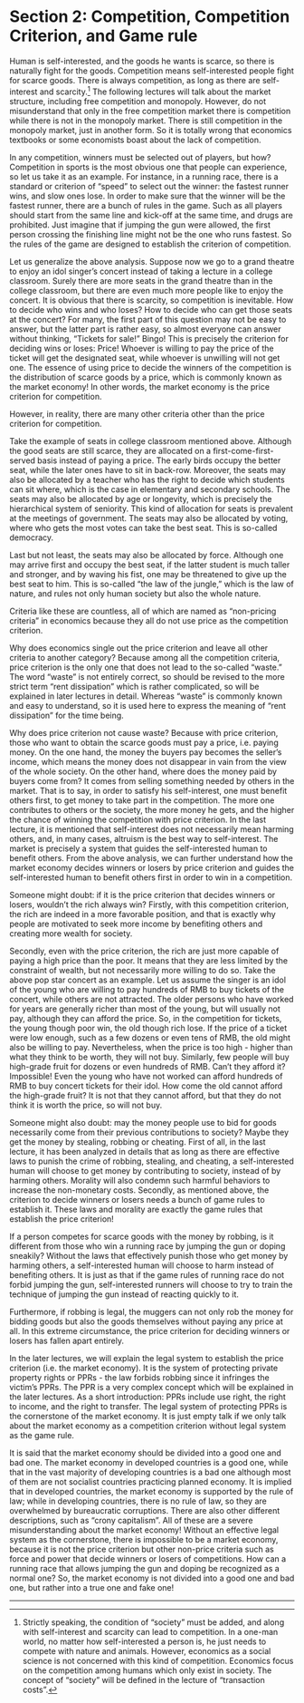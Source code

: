 # Section 2: Competition, Competition Criterion, and Game rule

Human is self-interested, and the goods he wants is scarce, so there is naturally fight for the goods. Competition means self-interested people fight for scarce goods. There is always competition, as long as there are self-interest and scarcity.[^1] The following lectures will talk about the market structure, including free competition and monopoly. However, do not misunderstand that only in the free competition market there is competition while there is not in the monopoly market. There is still competition in the monopoly market, just in another form. So it is totally wrong that economics textbooks or some economists boast about the lack of competition.

In any competition, winners must be selected out of players, but how? Competition in sports is the most obvious one that people can experience, so let us take it as an example. For instance, in a running race, there is a standard or criterion of “speed” to select out the winner: the fastest runner wins, and slow ones lose. In order to make sure that the winner will be the fastest runner, there are a bunch of rules in the game. Such as all players should start from the same line and kick-off at the same time, and drugs are prohibited. Just imagine that if jumping the gun were allowed, the first person crossing the finishing line might not be the one who runs fastest. So the rules of the game are designed to establish the criterion of competition.

Let us generalize the above analysis. Suppose now we go to a grand theatre to enjoy an idol singer’s concert instead of taking a lecture in a college classroom. Surely there are more seats in the grand theatre than in the college classroom, but there are even much more people like to enjoy the concert. It is obvious that there is scarcity, so competition is inevitable. How to decide who wins and who loses? How to decide who can get those seats at the concert? For many, the first part of this question may not be easy to answer, but the latter part is rather easy, so almost everyone can answer without thinking, “Tickets for sale!” Bingo! This is precisely the criterion for deciding wins or loses: Price! Whoever is willing to pay the price of the ticket will get the designated seat, while whoever is unwilling will not get one. The essence of using price to decide the winners of the competition is the distribution of scarce goods by a price, which is commonly known as the market economy! In other words, the market economy is the price criterion for competition.

However, in reality, there are many other criteria other than the price criterion for competition.

Take the example of seats in college classroom mentioned above. Although the good seats are still scarce, they are allocated on a first-come-first-served basis instead of paying a price. The early birds occupy the better seat, while the later ones have to sit in back-row. Moreover, the seats may also be allocated by a teacher who has the right to decide which students can sit where, which is the case in elementary and secondary schools. The seats may also be allocated by age or longevity, which is precisely the hierarchical system of seniority. This kind of allocation for seats is prevalent at the meetings of government. The seats may also be allocated by voting, where who gets the most votes can take the best seat. This is so-called democracy. 

Last but not least, the seats may also be allocated by force. Although one may arrive first and occupy the best seat, if the latter student is much taller and stronger, and by waving his fist, one may be threatened to give up the best seat to him. This is so-called “the law of the jungle,” which is the law of nature, and rules not only human society but also the whole nature.

Criteria like these are countless, all of which are named as “non-pricing criteria” in economics because they all do not use price as the competition criterion.

Why does economics single out the price criterion and leave all other criteria to another category? Because among all the competition criteria, price criterion is the only one that does not lead to the so-called “waste.” The word “waste” is not entirely correct, so should be revised to the more strict term “rent dissipation” which is rather complicated, so will be explained in later lectures in detail. Whereas “waste” is commonly known and easy to understand, so it is used here to express the meaning of “rent dissipation” for the time being.

Why does price criterion not cause waste? Because with price criterion, those who want to obtain the scarce goods must pay a price, i.e. paying money. On the one hand, the money the buyers pay becomes the seller’s income, which means the money does not disappear in vain from the view of the whole society. On the other hand, where does the money paid by buyers come from? It comes from selling something needed by others in the market. That is to say, in order to satisfy his self-interest, one must benefit others first, to get money to take part in the competition. The more one contributes to others or the society, the more money he gets, and the higher the chance of winning the competition with price criterion. In the last lecture, it is mentioned that self-interest does not necessarily mean harming others, and, in many cases, altruism is the best way to self-interest. The market is precisely a system that guides the self-interested human to benefit others. From the above analysis, we can further understand how the market economy decides winners or losers by price criterion and guides the self-interested human to benefit others first in order to win in a competition.

Someone might doubt: if it is the price criterion that decides winners or losers, wouldn’t the rich always win? Firstly, with this competition criterion, the rich are indeed in a more favorable position, and that is exactly why people are motivated to seek more income by benefiting others and creating more wealth for society.

Secondly, even with the price criterion, the rich are just more capable of paying a high price than the poor. It means that they are less limited by the constraint of wealth, but not necessarily more willing to do so. Take the above pop star concert as an example. Let us assume the singer is an idol of the young who are willing to pay hundreds of RMB to buy tickets of the concert, while others are not attracted. The older persons who have worked for years are generally richer than most of the young, but will usually not pay, although they can afford the price. So, in the competition for tickets, the young though poor win, the old though rich lose. If the price of a ticket were low enough, such as a few dozens or even tens of RMB, the old might also be willing to pay. Nevertheless, when the price is too high - higher than what they think to be worth, they will not buy. Similarly, few people will buy high-grade fruit for dozens or even hundreds of RMB. Can’t they afford it? Impossible! Even the young who have not worked can afford hundreds of RMB to buy concert tickets for their idol. How come the old cannot afford the high-grade fruit? It is not that they cannot afford, but that they do not think it is worth the price, so will not buy.

Someone might also doubt: may the money people use to bid for goods necessarily come from their previous contributions to society? Maybe they get the money by stealing, robbing or cheating. First of all, in the last lecture, it has been analyzed in details that as long as there are effective laws to punish the crime of robbing, stealing, and cheating, a self-interested human will choose to get money by contributing to society, instead of by harming others. Morality will also condemn such harmful behaviors to increase the non-monetary costs. Secondly, as mentioned above, the criterion to decide winners or losers needs a bunch of game rules to establish it. These laws and morality are exactly the game rules that establish the price criterion!

If a person competes for scarce goods with the money by robbing, is it different from those who win a running race by jumping the gun or doping sneakily? Without the laws that effectively punish those who get money by harming others, a self-interested human will choose to harm instead of benefiting others. It is just as that if the game rules of running race do not forbid jumping the gun, self-interested runners will choose to try to train the technique of jumping the gun instead of reacting quickly to it.

Furthermore, if robbing is legal, the muggers can not only rob the money for bidding goods but also the goods themselves without paying any price at all. In this extreme circumstance, the price criterion for deciding winners or losers has fallen apart entirely.

In the later lectures, we will explain the legal system to establish the price criterion (i.e. the market economy). It is the system of protecting private property rights or PPRs - the law forbids robbing since it infringes the victim’s PPRs. The PPR is a very complex concept which will be explained in the later lectures. As a short introduction: PPRs include use right, the right to income, and the right to transfer. The legal system of protecting PPRs is the cornerstone of the market economy. It is just empty talk if we only talk about the market economy as a competition criterion without legal system as the game rule.

It is said that the market economy should be divided into a good one and bad one. The market economy in developed countries is a good one, while that in the vast majority of developing countries is a bad one although most of them are not socialist countries practicing planned economy. It is implied that in developed countries, the market economy is supported by the rule of law; while in developing countries, there is no rule of law, so they are overwhelmed by bureaucratic corruptions. There are also other different descriptions, such as “crony capitalism”. All of these are a severe misunderstanding about the market economy! Without an effective legal system as the cornerstone, there is impossible to be a market economy, because it is not the price criterion but other non-price criteria such as force and power that decide winners or losers of competitions. How can a running race that allows jumping the gun and doping be recognized as a normal one? So, the market economy is not divided into a good one and bad one, but rather into a true one and fake one!

- - -

[^1]: Strictly speaking, the condition of “society” must be added, and along with self-interest and scarcity can lead to competition. In a one-man world, no matter how self-interested a person is, he just needs to compete with nature and animals. However, economics as a social science is not concerned with this kind of competition. Economics focus on the competition among humans which only exist in society. The concept of “society” will be defined in the lecture of “transaction costs”.
